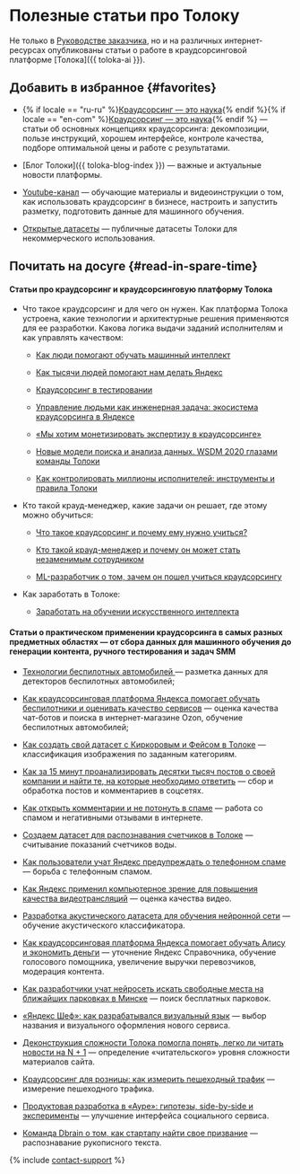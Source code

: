 # Полезные статьи про Толоку

Не только в [Руководстве заказчика](../../index.md), но и на различных интернет-ресурсах опубликованы статьи о работе в краудсорсинговой платформе [Толока]({{ toloka-ai }}).

## Добавить в избранное {#favorites}

- {% if locale == "ru-ru" %}[Краудсорсинг — это наука](https://toloka.ai/ru/knowledgebase/){% endif %}{% if locale == "en-com" %}[Краудсорсинг — это наука](https://toloka.ai/knowledgebase/){% endif %} — статьи об основных концепциях краудсорсинга: декомпозиции, пользе инструкций, хорошем интерфейсе, контроле качества, подборе оптимальной цены и работе с результатами.

- [Блог Толоки]({{ toloka-blog-index }}) — важные и актуальные новости платформы.

- [Youtube-канал](https://www.youtube.com/channel/UC3ECut-9h01eI1qsnx-GHKA) — обучающие материалы и видеоинструкции о том, как использовать краудсорсинг в бизнесе, настроить и запустить разметку, подготовить данные для машинного обучения.

- [Открытые датасеты](https://toloka.ai/ru/datasets) — публичные датасеты Толоки для некоммерческого использования.

## Почитать на досуге {#read-in-spare-time}

#### Статьи про краудсорсинг и краудсорсинговую платформу Толока

- Что такое краудсорсинг и для чего он нужен. Как платформа Толока устроена, какие технологии и архитектурные решения применяются для ее разработки. Какова логика выдачи заданий исполнителям и как управлять качеством:

    - [Как люди помогают обучать машинный интеллект](https://habr.com/ru/company/yandex/blog/305956/)

    - [Как тысячи людей помогают нам делать Яндекс](https://habr.com/ru/company/yandex/blog/358462/)

    - [Краудсорсинг в тестировании](https://habr.com/ru/company/jugru/blog/425247/)

    - [Управление людьми как инженерная задача: экосистема краудсорсинга в Яндексе](https://www.highload.ru/moscow/2018/abstracts/4329)

    - [«Мы хотим монетизировать экспертизу в краудсорсинге»](https://rb.ru/longread/yandex-toloka/)

    - [Новые модели поиска и анализа данных. WSDM 2020 глазами команды Толоки](https://habr.com/ru/company/yandex/blog/496004/)

    - [Как контролировать миллионы исполнителей: инструменты и правила Толоки](https://vc.ru/yandexbusiness/161073-kak-kontrolirovat-milliony-ispolniteley-instrumenty-i-pravila-yandeks-toloki)

- Кто такой крауд-менеджер, какие задачи он решает, где этому можно обучиться:

    - [Что такое краудсорсинг и почему ему нужно учиться?](https://academy.yandex.ru/posts/chto-takoe-kraudsorsing-i-pochemu-emu-nuzhno-uchitsya)

    - [Кто такой крауд-менеджер и почему он может стать незаменимым сотрудником](https://rb.ru/opinion/kraud-menedzhery/)

    - [ML-разработчик о том, зачем он пошел учиться краудсорсингу](https://academy.yandex.ru/posts/ml-razrabotchik-o-tom-zachem-on-poshel-uchitsya-kraudsorsingu)

- Как заработать в Толоке:

    - [Заработать на обучении искусственного интеллекта](https://vc.ru/hr/73782-zarabotat-na-obuchenii-iskusstvennogo-intellekta)

#### Статьи о практическом применении краудсорсинга в самых разных предметных областях — от сбора данных для машинного обучения до генерации контента, ручного тестирования и задач SMM

- [Технологии беспилотных автомобилей ](https://habr.com/ru/company/yandex/blog/350414/) — разметка данных для детекторов беспилотных автомобилей;

- [Как краудсорсинговая платформа Яндекса помогает обучать беспилотники и оценивать качество сервисов](https://habr.com/ru/company/yandex/blog/427605/) — оценка качества чат-ботов и поиска в интернет-магазине Ozon, обучение беспилотных автомобилей;

- [Как создать свой датасет с Киркоровым и Фейсом в Толоке](https://habr.com/ru/company/ods/blog/358574/) — классификация изображения по заданным категориям.

- [Как за 15 минут проанализировать десятки тысяч постов о своей компании и найти те, на которые необходимо ответить](https://vc.ru/marketing/90567-kak-za-15-minut-proanalizirovat-desyatki-tysyach-postov-o-svoey-kompanii-i-nayti-te-na-kotorye-neobhodimo-otvetit) — сбор и обработка постов и комментариев в соцсетях.

- [Как открыть комментарии и не потонуть в спаме](https://habr.com/ru/company/yandex/blog/490836/) — работа со спамом и негативными отзывами в интернете.

- [Создаем датасет для распознавания счетчиков в Толоке](https://habr.com/ru/company/ods/blog/469633/) — считывание показаний счетчиков воды.

- [Как пользователи учат Яндекс предупреждать о телефонном спаме](https://habr.com/ru/company/yandex/blog/353210/) — борьба с телефонным спамом.

- [Как Яндекс применил компьютерное зрение для повышения качества видеотрансляций](https://habr.com/ru/company/yandex/blog/422561/) — оценка качества видео.

- [Разработка акустического датасета для обучения нейронной сети](https://habr.com/ru/company/speechpro/blog/427397/) — обучение акустического классификатора.

- [Как краудсорсинговая платформа Яндекса помогает обучать Алису и экономить деньги](https://habr.com/ru/company/yandex/blog/430034/) — уточнение Яндекс Справочника, обучение голосового помощника, увеличение выручки перевозчиков, модерация контента.

- [Как разработчики учат нейросеть искать свободные места на ближайших парковках в Минске](https://dev.by/news/SpotVision) — поиск бесплатных парковок.

- [«Яндекс Шеф»: как разрабатывался визуальный язык](https://vc.ru/yandex.chef/65291-yandeks-shef-kak-razrabatyvalsya-vizualnyy-yazyk) — выбор названия и визуального оформления нового сервиса.

- [Деконструкция сложности Толока помогла понять, легко ли читать новости на N + 1](https://nplus1.ru/material/2019/09/19/toloka) — определение «читательского» уровня сложности материалов сайта.

- [Краудсорсинг для розницы: как измерить пешеходный трафик](https://merchandising.ru/infobank/cases/kraudsorsing-dlya-roznitsy-kak-izmerit-peshekhodnyy-trafik/) — измерение пешеходного трафика.

- [Продуктовая разработка в «Ауре»: гипотезы, side-by-side и эксперименты](https://vc.ru/growth/125090-produktovaya-razrabotka-v-aure-gipotezy-side-by-side-i-eksperimenty) — улучшение интерфейса социального сервиса.

- [Команда Dbrain о том, как стартапу найти свое призвание](https://vc.ru/life/128273-ne-slushayte-druzey-slushayte-rynok-komanda-dbrain-o-tom-kak-startapu-nayti-svoe-prizvanie) — распознавание рукописного текста.

{% include [contact-support](../_includes/contact-support-help.md) %}